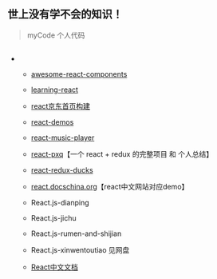 
## 世上没有学不会的知识！
> myCode 个人代码


## 
 *
   * [awesome-react-components](https://github.com/brillout/awesome-react-components)
   * [learning-react](https://github.com/MoonHighway/learning-react)
   * [react京东首页构建](https://github.com/Cathy0807/react)
   * [react-demos](https://github.com/ruanyf/react-demos)
   * [react-music-player](https://github.com/xiaolin3303/react-music-player)
   * [react-pxq](https://github.com/bailicangdu/react-pxq)【一个 react + redux 的完整项目 和 个人总结】
   * [react-redux-ducks](https://github.com/lijie33402/react-redux-ducks)
   * [react.docschina.org](https://react.docschina.org)【react中文网站对应demo】

   * React.js-dianping
   * React.js-jichu
   * React.js-rumen-and-shijian
   * React.js-xinwentoutiao    见网盘


   *  [React中文文档](https://react.docschina.org/)

